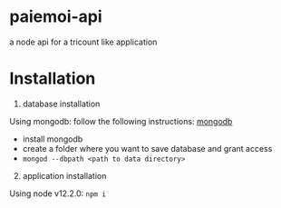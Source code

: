 # paiemoi-api
a node api for a tricount like application

# Installation

1. database installation

Using mongodb:
follow the following instructions: [mongodb](https://docs.mongodb.com/v3.6/tutorial/install-mongodb-on-debian/)

- install mongodb
- create a folder where you want to save database and grant access
- `mongod --dbpath <path to data directory>`


2. application installation

Using node v12.2.0: `npm i`
